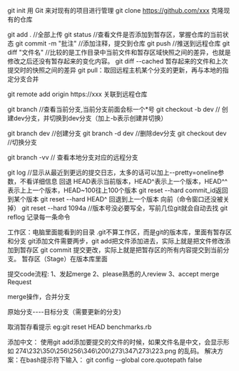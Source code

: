 git init 用 Git 来对现有的项目进行管理
git clone https://github.com/xxx  克隆现有的仓库

git add .   //全部上传
git status  //查看文件是否添加到暂存区，掌握仓库的当前状态
git commit -m "批注"  //添加注释，提交到仓库
git push    //推送到远程仓库
git diff "文件名" //比较的是工作目录中当前文件和暂存区域快照之间的差异，也就是修改之后还没有暂存起来的变化内容。
git diff --cached  暂存起来的文件和上次提交时的快照之间的差异
git pull：取回远程主机某个分支的更新，再与本地的指定分支合并

git remote add origin https://xxx    关联到远程仓库

git branch  //查看当前分支,当前分支前面会标一个*号
git checkout -b dev // 创建dev分支，并切换到dev分支（加上-b表示创建并切换）

git branch dev //创建分支
git branch -d dev //删除dev分支
git checkout dev //切换分支

git branch -vv  // 查看本地分支对应的远程分支

git log //显示从最近到更远的提交日志，太多的话可以加上--pretty=oneline参数，不看详细信息
回退
HEAD表示当前版本，HEAD^表示上一个版本，HEAD^^表示上上一个版本，HEAD~100往上100个版本
git reset --hard commit_id返回到某个版本
git reset --hard HEAD^ 回退到上一个版本 
向前（命令窗口还没被关掉）
git reset --hard 1094a //版本号没必要写全，写前几位git就会自动去找
git reflog 记录每一条命令

工作区：电脑里面能看到的目录
.git不算工作区，而是git的版本库，里面有暂存区和分支
git添加文件需要两步，git add把文件添加进去，实际上就是把文件修改添加到暂存区
git commit  提交更改，实际上就是把暂存区的所有内容提交到当前分支。
暂存区（Stage）在版本库里面

提交code流程:
	1、发起merge
	2、please熟悉的人review
	3、accept merge Request
	
merge操作，合并分支

原始分支----目标分支（需要更新的分支)

取消暂存看提示
eg:git reset HEAD benchmarks.rb

添加中文：
使用git add添加要提交的文件的时候，如果文件名是中文，会显示形如 274\232\350\256\256\346\200\273\347\273\223.png 的乱码。 
解决方案：在bash提示符下输入： git config --global core.quotepath false

